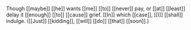Though [[maybe]] [[he]] wants [[me]] [[to]] [[never]] pay, or [[at]] [[least]] delay it [[enough]] [[to]] [[cause]] grief. [[In]] which [[case]], [[I]] [[shall]] indulge. ([[Just]] [[kidding]], [[will]] [[do]] [[that]] [[soon]].)